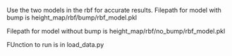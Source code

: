 Use the two models in the rbf for accurate results. 
Filepath for model with bump is height_map/rbf/bump/rbf_model.pkl

Filepath for model without bump is height_map/rbf/no_bump/rbf_model.pkl

FUnction to run is in load_data.py
